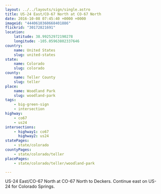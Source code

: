 ```yaml
---
layout: ../../layouts/sign/single.astro
title: US-24 East/CO-67 North at CO-67 North
date: 2016-10-08 07:45:40 +0000 +0000
imageid: "4440610360668401886"
flickrid: "30172821691"
location:
    latitude: 38.99252972190278
    longitude: -105.05963802337646
country:
    name: United States
    slug: united-states
state:
    name: Colorado
    slug: colorado
county:
    name: Teller County
    slug: teller
place:
    name: Woodland Park
    slug: woodland-park
tags:
    - big-green-sign
    - intersection
highway:
    - co67
    - us24
intersections:
    - highway1: co67
      highway2: us24
statePages:
    - state/colorado
countyPages:
    - state/colorado/teller
placePages:
    - state/colorado/teller/woodland-park

---
```

US-24 East/CO-67 North at CO-67 North to Deckers.  Continue east on US-24 for Colorado Springs.